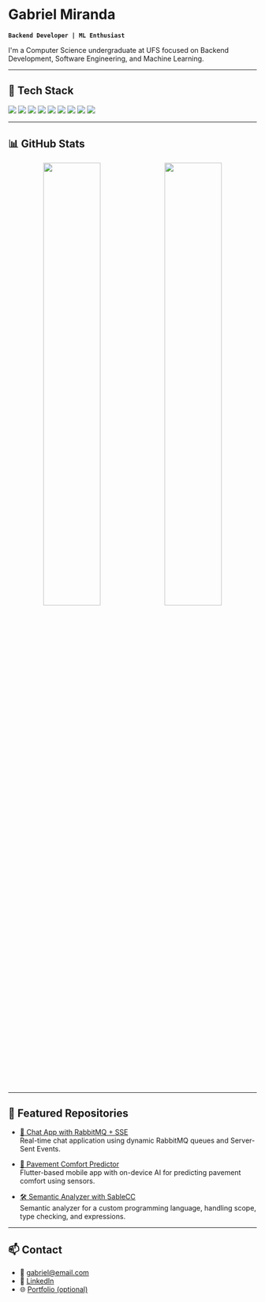 # Gabriel Miranda

**`Backend Developer | ML Enthusiast`**

I'm a Computer Science undergraduate at UFS focused on Backend Development, Software Engineering, and Machine Learning.

---

## 🚀 Tech Stack

<p>
  <img src="https://img.shields.io/badge/Java-ED8B00?style=for-the-badge&logo=openjdk&logoColor=white"/>
  <img src="https://img.shields.io/badge/SpringBoot-6DB33F?style=for-the-badge&logo=springboot&logoColor=white"/>
  <img src="https://img.shields.io/badge/PostgreSQL-4169E1?style=for-the-badge&logo=postgresql&logoColor=white"/>
  <img src="https://img.shields.io/badge/RabbitMQ-FF6600?style=for-the-badge&logo=rabbitmq&logoColor=white"/>
  <img src="https://img.shields.io/badge/Docker-2496ED?style=for-the-badge&logo=docker&logoColor=white"/>
  <img src="https://img.shields.io/badge/Python-3776AB?style=for-the-badge&logo=python&logoColor=white"/>
  <img src="https://img.shields.io/badge/TensorFlow-FF6F00?style=for-the-badge&logo=tensorflow&logoColor=white"/>
  <img src="https://img.shields.io/badge/C-00599C?style=for-the-badge&logo=c&logoColor=white"/>
  <img src="https://img.shields.io/badge/C++-00599C?style=for-the-badge&logo=cplusplus&logoColor=white"/>
</p>

---

## 📊 GitHub Stats

<p align="center">
  <img width="48%" src="https://github-readme-stats.vercel.app/api?username=your-username&show_icons=true&theme=tokyonight&count_private=true" />
  <img width="48%" src="https://github-readme-stats.vercel.app/api/top-langs/?username=your-username&layout=compact&theme=tokyonight" />
</p>

---

## 📂 Featured Repositories

- [🔗 Chat App with RabbitMQ + SSE](https://github.com/your-username/your-chat-repo)  
  Real-time chat application using dynamic RabbitMQ queues and Server-Sent Events.

- [🧠 Pavement Comfort Predictor](https://github.com/your-username/your-pavement-repo)  
  Flutter-based mobile app with on-device AI for predicting pavement comfort using sensors.

- [🛠️ Semantic Analyzer with SableCC](https://github.com/your-username/your-compiler-repo)  
  Semantic analyzer for a custom programming language, handling scope, type checking, and expressions.

---

## 📫 Contact

- 📧 gabriel@email.com  
- 💼 [LinkedIn](https://www.linkedin.com/in/your-linkedin/)  
- 🌐 [Portfolio (optional)](https://your-website.dev/)
